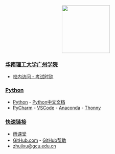 <div align="center">
<img src="https://raw.githubusercontent.com/zhujixu/xuefulu.com/master/SOE.png" height="150" width="150" >
</div>

### **[华南理工大学广州学院](http://www.gcu.edu.cn/)**
+ [校内访问 - 考试时钟](http://10.5.1.246/clock)

### **[Python](https://www.python.org/)**
+ [Python](https://www.python.org/downloads/) - [Python中文文档](https://docs.python.org/zh-cn/3/)
+ [PyCharm](http://www.jetbrains.com/pycharm/download/) - [VSCode](https://code.visualstudio.com/) - [Anaconda](https://www.anaconda.com/distribution/) - [Thonny](https://thonny.org/)

### **[快速链接](https://github.com/login)**
+ [雨课堂](https://www.yuketang.cn/web)
+ [GitHub.com](https://github.com/login) - [GitHub帮助](https://help.github.com/cn)
+ [zhujixu@gcu.edu.cn](https://github.com/login)
